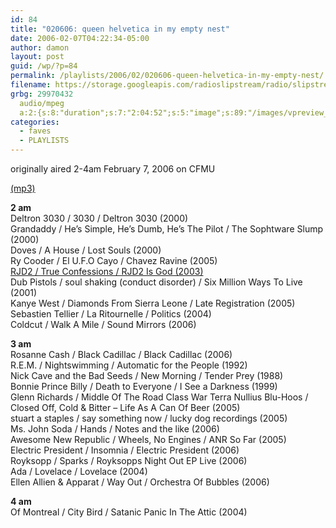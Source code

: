 ```yaml
---
id: 84
title: "020606: queen helvetica in my empty nest"
date: 2006-02-07T04:22:34-05:00
author: damon
layout: post
guid: /wp/?p=84
permalink: /playlists/2006/02/020606-queen-helvetica-in-my-empty-nest/
filename: https://storage.googleapis.com/radioslipstream/radio/slipstream020606.mp3
grbg: 29970432
  audio/mpeg
  a:2:{s:8:"duration";s:7:"2:04:52";s:5:"image";s:89:"/images/vpreview_center.png";}
categories:
  - faves
  - PLAYLISTS
---
```


originally aired 2-4am February 7, 2006 on CFMU

[(mp3)](https://storage.googleapis.com/radioslipstream/radio/slipstream020606.mp3)

**2 am**  
Deltron 3030 / 3030 / Deltron 3030 (2000)  
Grandaddy / He’s Simple, He’s Dumb, He’s The Pilot / The Sophtware Slump (2000)  
Doves / A House / Lost Souls (2000)  
Ry Cooder / El U.F.O Cayo / Chavez Ravine (2005)  
[RJD2 / True Confessions / RJD2 Is God (2003)](http://damonmuma.com/wp/2004/01/05/true-confessions/)  
Dub Pistols / soul shaking (conduct disorder) / Six Million Ways To Live (2001)  
Kanye West / Diamonds From Sierra Leone / Late Registration (2005)  
Sebastien Tellier / La Ritournelle / Politics (2004)  
Coldcut / Walk A Mile / Sound Mirrors (2006)

**3 am**  
Rosanne Cash / Black Cadillac / Black Cadillac (2006)  
R.E.M. / Nightswimming / Automatic for the People (1992)  
Nick Cave and the Bad Seeds / New Morning / Tender Prey (1988)  
Bonnie Prince Billy / Death to Everyone / I See a Darkness (1999)  
Glenn Richards / Middle Of The Road Class War Terra Nullius Blu-Hoos / Closed Off, Cold & Bitter – Life As A Can Of Beer (2005)  
stuart a staples / say something now / lucky dog recordings (2005)  
Ms. John Soda / Hands / Notes and the like (2006)  
Awesome New Republic / Wheels, No Engines / ANR So Far (2005)  
Electric President / Insomnia / Electric President (2006)  
Royksopp / Sparks / Royksopps Night Out EP Live (2006)  
Ada / Lovelace / Lovelace (2004)  
Ellen Allien & Apparat / Way Out / Orchestra Of Bubbles (2006)

**4 am**  
Of Montreal / City Bird / Satanic Panic In The Attic (2004)
